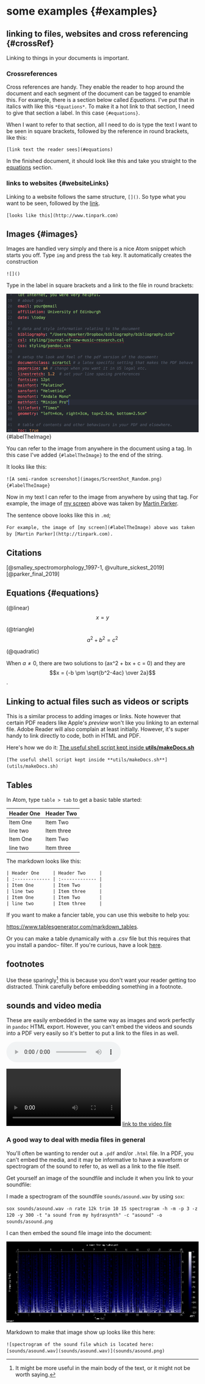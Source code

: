 # some examples {#examples}

## linking to files, websites and cross referencing {#crossRef}
Linking to things in your documents is important.

### Crossreferences
Cross references are handy. They enable the reader to hop around the document and each segment of the document can be tagged to enamble this. For example, there is a section below called *Equations*. I've put that in italics with like this `*Equations*`. To make it a hot link to that section, I need to give that section a label. In this case `{#equations}`.

When I want to refer to that section, all I need to do is type the text I want to be seen in square brackets, followed by the reference in round brackets, like this:

~~~~
[link text the reader sees](#equations)
~~~~

In the finished document, it should look like this and take you straight to the [equations](#equations) section.

### links to websites {#websiteLinks}

Linking to a website follows the same structure, `[]()`. So type what you want to be seen, followed by the [link](http://www.tinpark.com).

`[looks like this](http://www.tinpark.com)`

## Images {#images}

Images are handled very simply and there is a nice Atom snippet which starts you off. Type `img` and press the `tab` key. It automatically creates the construction

`![]()`

Type in the label in square brackets and a link to the file in round brackets:

![A semi-random screenshot](images/ScreenShot_Random.png){#labelTheImage}

You can refer to the image from anywhere in the document using a tag. In this case I've added `{#labelTheImage}` to the end of the string.

It looks like this:

`![A semi-random screenshot](images/ScreenShot_Random.png){#labelTheImage}`

Now in my text I can refer to the image from anywhere by using that tag. For example, the image of [my screen](#labelTheImage) above was taken by [Martin Parker](http://tinpark.com).

The sentence obove looks like this in `.md`;  

`For example, the image of [my screen](#labelTheImage) above was taken by [Martin Parker](http://tinpark.com).`

## Citations

[@smalley_spectromorphology_1997-1, @vulture_sickest_2019]
[@parker_final_2019]

## Equations {#equations}

(@linear)
$$x=y$$

(@triangle)
$$a^2 + b^2 = c^2$$

(@quadratic)

When $a \ne 0$, there are two solutions to \(ax^2 + bx + c = 0\) and they are
$$x = {-b \pm \sqrt{b^2-4ac} \over 2a}$$.

## Linking to actual files such as videos or scripts

This is a similar process to adding images or links. Note however that certain PDF readers like Apple's *preview* won't like you linking to an external file. Adobe Reader will also complain at least initially. However, it's super handy to link directly to code, both in HTML and PDF.

Here's how we do it:
[The useful shell script kept inside **utils/makeDocs.sh**](utils/makeDocs.sh)

`[The useful shell script kept inside **utils/makeDocs.sh**](utils/makeDocs.sh)`

## Tables

In Atom, type `table > tab` to get a basic table started:

| Header One     | Header Two     |   
| :------------- | :------------- |
| Item One       | Item Two       |
| line two       | Item three     |
| Item One       | Item Two       |
| line two       | Item three     |

The markdown looks like this:

~~~~~~~~~
| Header One     | Header Two     |   
| :------------- | :------------- |
| Item One       | Item Two       |
| line two       | Item three     |
| Item One       | Item Two       |
| line two       | Item three     |

~~~~~~~~~

If you want to make a fancier table, you can use this website to help you:

<https://www.tablesgenerator.com/markdown_tables>.

Or you can make a table dynamically with a .csv file but this requires that you install a pandoc- filter. If you're curious, have a look [here](https://hackage.haskell.org/package/pandoc-csv2table).

## footnotes
Use these sparingly[^FN] this is because you don't want your reader getting too distracted. Think carefully before embedding something in a footnote.

[^FN]: It might be more useful in the main body of the text, or it might not be worth saying.

## sounds and video media

These are easily embedded in the same way as images and work perfectly in `pandoc` HTML export. However, you can't embed the videos and sounds into a PDF very easily so it's better to put a link to the files in as well.

![a sound - something from my hydrasynth, find the *asound.wav* inside the [*sounds* directory](sounds)](sounds/asound.wav)


![a film - really old from 2011](videos/avideo.mov)
[link to the video file](videos/avideo.mov)

### A good way to deal with media files in general

You'll often be wanting to render out a `.pdf` and/or `.html` file. In a PDF, you can't embed the media, and it may be informative to have a waveform or spectrogram of the sound to refer to, as well as a link to the file itself.

Get yourself an image of the soundfile and include it when you link to your soundfile:

I made a spectrogram of the soundfile `sounds/asound.wav` by using `sox`:

`sox sounds/asound.wav -n rate 12k trim 10 15 spectrogram -h -m -p 3 -z 120 -y 300 -t "a sound from my hydrasynth" -c "asound" -o sounds/asound.png`

I can then embed the sound file image into the document:

![spectrogram of the sound file which is located here: [sounds/asound.wav](sounds/asound.wav)](sounds/asound.png)

Markdown to make that image show up looks like this here:

`![spectrogram of the sound file which is located here: [sounds/asound.wav](sounds/asound.wav)](sounds/asound.png)`
